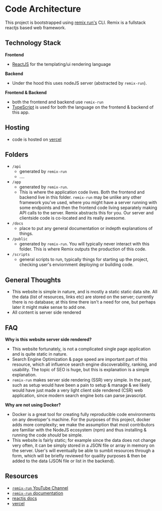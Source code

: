 # Code Architecture

This project is bootstrapped using [remix run's](https://remix.run/) CLI.
Remix is a fullstack reactjs based web framework.


## Technology Stack
**Frontend**
- [ReactJS](https://beta.reactjs.org/) for the templating/ui rendering language

**Backend**
- Under the hood this uses nodeJS server (abstracted by `remix-run`).

**Frontend & Backend**
- both the frontend and backend use `remix-run`
- [TypeScript](https://www.typescriptlang.org/) is used for both the language on the frontend & backend of this app.

## Hosting
- code is hosted on [vercel](https://vercel.com/)


## Folders
- `/api`
  - generated by `remix-run`
  - ....
- `/app`
  - generated by `remix-run`.
  - This is where the application code lives. Both the frontend and backend live in this folder. `remix-run` may be unlike any other framework you've used, where you might have a server running with some endpoints and then the frontend code living separately making API calls to the server. Remix abstracts this for you. Our server and clientside code is co-located and its really awesome.
- `/docs`
  - place to put any general documentation or indepth explanations of things.
- `/public`
  - generated by `remix-run`. You will typically never interact with this folder. This is where Remix outputs the production of this code.
- `/scripts`
  - general scripts to run, typically things for starting up the project, checking user's enviornment deploying or building code.


## General Thoughts
- This website is simple in nature, and is mostly a static static data site. All the data (list of resources, links etc) are stored on the server; currently there is no database; at this time there isn't a need for one, but perhaps later it might make sense to add one.
- All content is server side rendered


## FAQ
**Why is this website server side rendered?**
- This website fortunately, is not a complicated single page application and is quite static in nature.
- Search Engine Optimization & page speed are important part of this resource, which all influence search engine discoverability, ranking, and usability. The topic of SEO is huge, but this is explanation is a simple explanation.
- `remix-run` makes server side rendering (SSR) very simple. In the past, such as setup would have been a pain to setup & manage & we likely would have just made a very light client side rendered (CSR) web application, since modern search engine bots can parse javascript.

**Why are not using Docker?**
- Docker is a great tool for creating fully reproducible code environments on any developer's machine. For the purposes of this project, docker adds more complexity; we make the assumption that most contributors are familiar with the NodeJS ecosystem (npm) and thus installing & running the code *should* be simple.
- This website is fairly static; for example since the data does not change very often, it can be simply stored in a JSON file or array in memory on the server. User's will eventually be able to sumbit resources through a form, which will be briefly reviewed for quaility purposes & then be added to the data (JSON file or list in the backend).


## Resources
- [`remix-run` YouTube Channel](https://www.youtube.com/channel/UC_9cztXyAZCli9Cky6NWWwQ)
- [`remix-run` documentation](https://remix.run/)
- [reactjs docs](https://beta.reactjs.org/)
- [vercel](https://vercel.com/)
